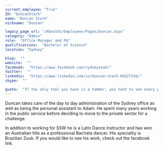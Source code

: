 ```yaml
---
current_employee: "True"
ID: "DuncanStark"
name: "Duncan Stark"
nickname: "Duncan"

legacy_page_url: "/AboutUs/Employees/Pages/Duncan.aspx"
category: "Admin"
role:  "Office Manager and PA"
qualifications:  "Bachelor of Science"
location: "Sydney"

blog:  ""
website:  ""
facebook:  "https://www.facebook.com/sydneyzouk/"
twitter:  ""
linkedin:  "https://www.linkedin.com/in/duncan-stark-65b27516/"
skype:  ""

quote:  "If the only tool you have is a hammer, you tend to see every problem as a nail."
---
```


​Duncan takes care of the day to day administration of the Sydney office as well as being the personal assistant to Adam. He spent many years working in the public service before deciding to move to the private sector for a challenge.   

In addition to working for SSW he is a Latin Dance instructor and has won an Australian title as a professional Bachata dancer. His speciality is Brazilian Zouk. If you would like to see his work, check out the facebook link.   
​  